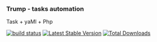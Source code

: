 ### Trump -  tasks automation
Task + yaMl + Php

[![build status](http://ci.flaviozantut.com/projects/2/status.png?ref=master)](http://ci.flaviozantut.com/projects/2?ref=master)
[![Latest Stable Version](https://poser.pugx.org/flaviozantut/trump/v/stable.png)](https://packagist.org/packages/flaviozantut/trump)
[![Total Downloads](https://poser.pugx.org/flaviozantut/trump/downloads.png)](https://packagist.org/packages/flaviozantut/trump)